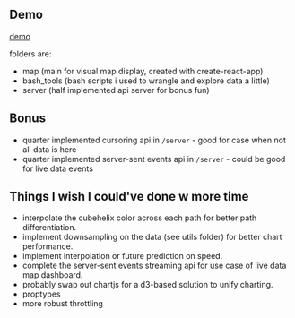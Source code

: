 ## Demo
[demo](https://funmapzzzwithcomma-735b8mx1a9.netlify.com)

folders are:
- map (main for visual map display, created with create-react-app)
- bash_tools (bash scripts i used to wrangle and explore data a little)
- server (half implemented api server for bonus fun)


## Bonus
- quarter implemented cursoring api in `/server` - good for case when not all data is here
- quarter implemented server-sent events api in `/server` - could be good for live data events


## Things I wish I could've done w more time
- interpolate the cubehelix color across each path for better path differentiation.
- implement downsampling on the data (see utils folder) for better chart performance.
- implement interpolation or future prediction on speed.
- complete the server-sent events streaming api for use case of live data map dashboard.
- probably swap out chartjs for a d3-based solution to unify charting.
- proptypes
- more robust throttling
